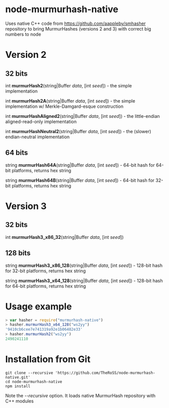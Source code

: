 # node-murmurhash-native

Uses native C++ code from https://github.com/aappleby/smhasher repository to bring MurmurHashes (versions 2 and 3) with correct big numbers to node

Version 2
===
32 bits
---
int **murmurHash2**(string|Buffer _data_, [int _seed_]) - the simple implementation

int **murmurHash2A**(string|Buffer _data_, [int _seed_]) - the simple implementation w/ Merkle-Damgard-esque construction

int **murmurHashAligned2**(string|Buffer _data_, [int _seed_]) - the little-endian aligned-read-only implementation

int **murmurHashNeutral2**(string|Buffer _data_, [int _seed_]) - the (slower) endian-neutral implementation

64 bits
---
string **murmurHash64A**(string|Buffer _data_, [int _seed_]) - 64-bit hash for 64-bit platforms, returns hex string

string **murmurHash64B**(string|Buffer _data_, [int _seed_]) - 64-bit hash for 32-bit platforms, returns hex string

Version 3
===
32 bits
---
int **murmurHash3_x86_32**(string|Buffer _data_, [int _seed_])

128 bits
---
string **murmurHash3_x86_128**(string|Buffer _data_, [int _seed_]) - 128-bit hash for 32-bit platforms, returns hex string

string **murmurHash3_x64_128**(string|Buffer _data_, [int _seed_]) - 128-bit hash for 64-bit platforms, returns hex string

Usage example
===
```js
> var hasher = require("murmurhash-native")
> hasher.murmurHash3_x64_128("ws2yy")
'9410cb6cee7e741319a92e1b06482e33'
> hasher.murmurHash2("ws2yy")
2490241110
```

Installation from Git
===
```
git clone --recursive 'https://github.com/TheRoSS/node-murmurhash-native.git'
cd node-murmurhash-native
npm install
```

Note the *--recursive* option. It loads native MurmurHash repository with C++ modules
